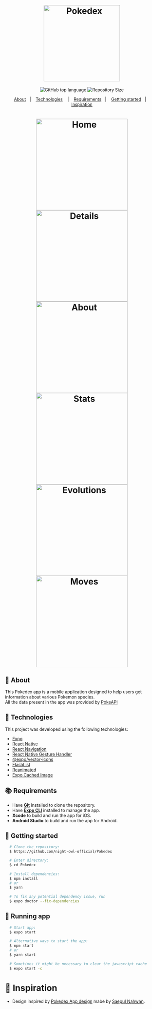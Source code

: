 <h1 align="center">
  <img alt="Pokedex" src="https://ik.imagekit.io/hwyksvj4iv/pokedex_N_WgWrJK0s.png" width="250px" />
</h1>

<p align="center">
  <img alt="GitHub top language" src="https://img.shields.io/github/languages/top/night-owl-official/pokedex">
  <img alt="Repository Size" src="https://img.shields.io/github/repo-size/night-owl-official/pokedex">
</p>

<p align="center">
  <a href="#page_with_curl-about">About</a>&nbsp;&nbsp;&nbsp;|&nbsp;&nbsp;&nbsp;
  <a href="#hammer-technologies">Technologies</a>
  &nbsp;&nbsp;&nbsp;|&nbsp;&nbsp;&nbsp;
  <a href="#books-requirements">Requirements</a>&nbsp;&nbsp;&nbsp;|&nbsp;&nbsp;&nbsp;
  <a href="#rocket-getting-started">Getting started</a>&nbsp;&nbsp;&nbsp;|&nbsp;&nbsp;&nbsp;
  <a href="#thought_balloon-inspiration">Inspiration</a>
</p>

<h1 align="center">
  <img width="300" alt="Home" src="https://user-images.githubusercontent.com/26363711/221195767-b646c232-d725-48d8-a1dd-488d365d1c3d.png">
  <img width="300" alt="Details" src="https://user-images.githubusercontent.com/26363711/221196210-a6fee2ba-a642-4f6a-a701-8ae226f2413a.png">
  <img width="300" alt="About" src="https://user-images.githubusercontent.com/26363711/221195956-2655d6e2-5ea4-47d7-af3f-29605cf9a627.png">
  <img width="300" alt="Stats" src="https://user-images.githubusercontent.com/26363711/221196062-688518af-6ea4-43a3-80cd-04daa333c09f.png">
  <img width="300" alt="Evolutions" src="https://user-images.githubusercontent.com/26363711/221196306-9906f813-f32d-4b07-9f5c-fda9cc994da1.png">
  <img width="300" alt="Moves" src="https://user-images.githubusercontent.com/26363711/221196451-0ad2ed22-a70a-48e0-940c-f915eb994b4d.png">
</h1>

## :page_with_curl: About
This Pokedex app is a mobile application designed to help users get information about various Pokemon species.
</br>
All the data present in the app was provided by [PokeAPI](https://www.pokeapi.co/)

## :hammer: Technologies

This project was developed using the following technologies:

- [Expo](https://expo.io/)
- [React Native](https://reactnative.dev/)
- [React Navigation](https://reactnavigation.org/)
- [React Native Gesture Handler](https://kmagiera.github.io/react-native-gesture-handler/)
- [@expo/vector-icons](https://docs.expo.io/guides/icons/)
- [FlashList](https://shopify.github.io/flash-list/)
- [Reanimated](https://docs.swmansion.com/react-native-reanimated/)
- [Expo Cached Image](https://github.com/wagslane/react-native-expo-cached-image)

## :books: Requirements
- Have [**Git**](https://git-scm.com/) installed to clone the repository.
- Have [**Expo CLI**](https://expo.io/) installed to manage the app.
- **Xcode** to build and run the app for iOS.
- **Android Studio** to build and run the app for Android.

## :rocket: Getting started
``` bash
  # Clone the repository:
  $ https://github.com/night-owl-official/Pokedex

  # Enter directory:
  $ cd Pokedex
  
  # Install dependencies:
  $ npm install
  # or
  $ yarn
  
  # To fix any potential dependency issue, run
  $ expo doctor --fix-dependencies
```

## :iphone: Running app
```bash
  # Start app:
  $ expo start
  
  # Alternative ways to start the app:
  $ npm start
  # or
  $ yarn start
  
  # Sometimes it might be necessary to clear the javascript cache
  $ expo start -c
```

# :thought_balloon: Inspiration
- Design inspired by [Pokedex App design](https://dribbble.com/shots/6563578-Pokedex-App-Animation) mabe by [Saepul Nahwan](https://www.instagram.com/saepulnahwan/).
